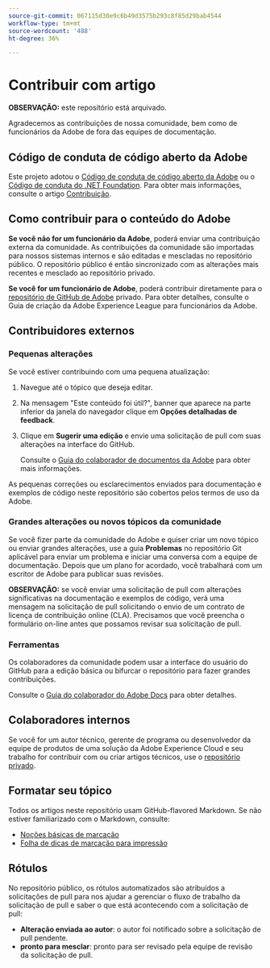 ```yaml
---
source-git-commit: 067115d30e9c6b49d3575b293c8f85d29bab4544
workflow-type: tm+mt
source-wordcount: '488'
ht-degree: 36%

---
```

# Contribuir com artigo

**OBSERVAÇÃO:** este repositório está arquivado.

Agradecemos as contribuições de nossa comunidade, bem como de funcionários da Adobe de fora das equipes de documentação.

## Código de conduta de código aberto da Adobe

Este projeto adotou o [Código de conduta de código aberto da Adobe](code-of-conduct.md) ou o [Código de conduta do .NET Foundation](https://dotnetfoundation.org/code-of-conduct). Para obter mais informações, consulte o artigo [Contribuição](contributing.md).

## Como contribuir para o conteúdo do Adobe

**Se você não for um funcionário da Adobe**, poderá enviar uma contribuição externa da comunidade. As contribuições da comunidade são importadas para nossos sistemas internos e são editadas e mescladas no repositório público. O repositório público é então sincronizado com as alterações mais recentes e mesclado ao repositório privado.

**Se você for um funcionário de Adobe**, poderá contribuir diretamente para o [repositório de GitHub de Adobe](https://git.corp.adobe.com/AdobeDocs/) privado. Para obter detalhes, consulte o Guia de criação da Adobe Experience League para funcionários da Adobe.

## Contribuidores externos

### Pequenas alterações

Se você estiver contribuindo com uma pequena atualização:

1. Navegue até o tópico que deseja editar.
1. Na mensagem &quot;Este conteúdo foi útil?&quot;, banner que aparece na parte inferior da janela do navegador clique em **Opções detalhadas de feedback**.
1. Clique em **Sugerir uma edição** e envie uma solicitação de pull com suas alterações na interface do GitHub.

   Consulte o [Guia do colaborador de documentos da Adobe](https://experienceleague.adobe.com/pt-br/docs/contributor/contributor-guide/introduction) para obter mais informações.

As pequenas correções ou esclarecimentos enviados para documentação e exemplos de código neste repositório são cobertos pelos termos de uso da Adobe.

### Grandes alterações ou novos tópicos da comunidade

Se você fizer parte da comunidade do Adobe e quiser criar um novo tópico ou enviar grandes alterações, use a guia **Problemas** no repositório Git aplicável para enviar um problema e iniciar uma conversa com a equipe de documentação. Depois que um plano for acordado, você trabalhará com um escritor de Adobe para publicar suas revisões.

**OBSERVAÇÃO:** se você enviar uma solicitação de pull com alterações significativas na documentação e exemplos de código, verá uma mensagem na solicitação de pull solicitando o envio de um contrato de licença de contribuição online (CLA). Precisamos que você preencha o formulário on-line antes que possamos revisar sua solicitação de pull.

### Ferramentas

Os colaboradores da comunidade podem usar a interface do usuário do GitHub para a edição básica ou bifurcar o repositório para fazer grandes contribuições.

Consulte o [Guia do colaborador do Adobe Docs](https://experienceleague.adobe.com/pt-br/docs/contributor/contributor-guide/introduction) para obter detalhes.

## Colaboradores internos

Se você for um autor técnico, gerente de programa ou desenvolvedor da equipe de produtos de uma solução da Adobe Experience Cloud e seu trabalho for contribuir com ou criar artigos técnicos, use o [repositório privado](https://git.corp.adobe.com/AdobeDocs).

## Formatar seu tópico

Todos os artigos neste repositório usam GitHub-flavored Markdown. Se não estiver familiarizado com o Markdown, consulte:

* [Noções básicas de marcação](https://docs.github.com/pt/get-started/writing-on-github/getting-started-with-writing-and-formatting-on-github)
* [Folha de dicas de marcação para impressão](https://guides.github.com/pdfs/markdown-cheatsheet-online.pdf)

## Rótulos

No repositório público, os rótulos automatizados são atribuídos a solicitações de pull para nos ajudar a gerenciar o fluxo de trabalho da solicitação de pull e saber o que está acontecendo com a solicitação de pull:

* **Alteração enviada ao autor**: o autor foi notificado sobre a solicitação de pull pendente.
* **pronto para mesclar**: pronto para ser revisado pela equipe de revisão da solicitação de pull.
